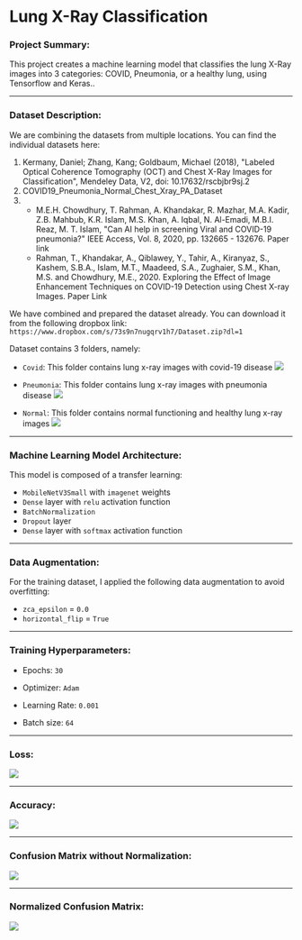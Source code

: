 # Lung X-Ray Classification

### Project Summary:

This project creates a machine learning model that classifies the lung X-Ray images into 3 categories: COVID, Pneumonia, or a healthy lung, using Tensorflow and Keras..

---

### Dataset Description:

We are combining the datasets from multiple locations. You can find the individual datasets here:

1) Kermany, Daniel; Zhang, Kang; Goldbaum, Michael (2018), "Labeled Optical Coherence Tomography (OCT) and Chest X-Ray Images for Classification", Mendeley Data, V2, doi: 10.17632/rscbjbr9sj.2
2) COVID19_Pneumonia_Normal_Chest_Xray_PA_Dataset
3) - M.E.H. Chowdhury, T. Rahman, A. Khandakar, R. Mazhar, M.A. Kadir, Z.B. Mahbub, K.R. Islam, M.S. Khan, A. Iqbal, N. Al-Emadi, M.B.I. Reaz, M. T. Islam, "Can AI help in screening Viral and COVID-19 pneumonia?" IEEE Access, Vol. 8, 2020, pp. 132665 - 132676. Paper link
   - Rahman, T., Khandakar, A., Qiblawey, Y., Tahir, A., Kiranyaz, S., Kashem, S.B.A., Islam, M.T., Maadeed, S.A., Zughaier, S.M., Khan, M.S. and Chowdhury, M.E., 2020. Exploring the Effect of Image Enhancement Techniques on COVID-19 Detection using Chest X-ray Images. Paper Link

We have combined and prepared the dataset already. You can download it from the following dropbox link: `https://www.dropbox.com/s/73s9n7nugqrv1h7/Dataset.zip?dl=1`

Dataset contains 3 folders, namely:
- `Covid`: This folder contains lung x-ray images with covid-19 disease
![](./visuals/COVID-1.png?width=100)

- `Pneumonia`: This folder contains lung x-ray images with pneumonia disease
![](./visuals/person2_bacteria_3.jpeg?|width=100)

- `Normal`: This folder contains normal functioning and healthy lung x-ray images
![](./visuals/Normal-2.png?|width=100)

---

### Machine Learning Model Architecture:

This model is composed of a transfer learning:
- `MobileNetV3Small` with `imagenet` weights
- `Dense` layer with `relu` activation function
- `BatchNormalization`
- `Dropout` layer
- `Dense` layer with `softmax` activation function

---

### Data Augmentation:

For the training dataset, I applied the following data augmentation to avoid overfitting:

- `zca_epsilon` = `0.0`
- `horizontal_flip` = `True`

---

### Training Hyperparameters:

* Epochs: `30`
  
* Optimizer: `Adam`

* Learning Rate: `0.001`

* Batch size: `64`

---

### Loss:

![](./visuals/lung_classification_loss.png?raw=true)

---

### Accuracy:

![](./visuals/lung_classification_accuracy.png?raw=true)

---

### Confusion Matrix without Normalization:

![](./visuals/lung_classification_confusion_matrix_without_normalization.png?raw=true)

---

### Normalized Confusion Matrix:

![](./visuals/lung_classification_normalized_confusion_matrix.png?raw=true)
